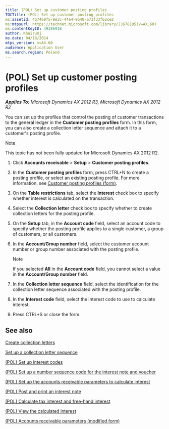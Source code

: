 ```yaml
---
title: (POL) Set up customer posting profiles
TOCTitle: (POL) Set up customer posting profiles
ms:assetid: 4b7469f5-0e3c-44e4-9b40-671f33f62ce2
ms:mtpsurl: https://technet.microsoft.com/library/JJ678195(v=AX.60)
ms:contentKeyID: 49386918
author: Khairunj
ms.date: 04/18/2014
mtps_version: v=AX.60
audience: Application User
ms.search.region: Poland
---
```


# (POL) Set up customer posting profiles 


_**Applies To:** Microsoft Dynamics AX 2012 R3, Microsoft Dynamics AX 2012 R2_

You can set up the profiles that control the posting of customer transactions to the general ledger in the **Customer posting profiles** form. In this form, you can also create a collection letter sequence and attach it to a customer's posting profile.


> [!NOTE]
> <P>This topic has not been fully updated for Microsoft Dynamics AX 2012 R2.</P>



1.  Click **Accounts receivable** \> **Setup** \> **Customer posting profiles**.

2.  In the **Customer posting profiles** form, press CTRL+N to create a posting profile, or select an existing posting profile. For more information, see [Customer posting profiles (form)](https://technet.microsoft.com/library/aa600572\(v=ax.60\)).

3.  On the **Table restrictions** tab, select the **Interest** check box to specify whether interest is calculated on the transaction.

4.  Select the **Collection letter** check box to specify whether to create collection letters for the posting profile.

5.  On the **Setup** tab, in the **Account code** field, select an account code to specify whether the posting profile applies to a single customer, a group of customers, or all customers.

6.  In the **Account/Group number** field, select the customer account number or group number associated with the posting profile.
    

    > [!NOTE]
    > <P>If you selected <STRONG>All</STRONG> in the <STRONG>Account code</STRONG> field, you cannot select a value in the <STRONG>Account/Group number</STRONG> field.</P>



7.  In the **Collection letter sequence** field, select the identification for the collection letter sequence associated with the posting profile.

8.  In the **Interest code** field, select the interest code to use to calculate interest.

9.  Press CTRL+S or close the form.

## See also

[Create collection letters](create-collection-letters.md)

[Set up a collection letter sequence](set-up-a-collection-letter-sequence.md)

[(POL) Set up interest codes](pol-set-up-interest-codes.md)

[(POL) Set up a number sequence code for the interest note and voucher](pol-set-up-a-number-sequence-code-for-the-interest-note-and-voucher.md)

[(POL) Set up the accounts receivable parameters to calculate interest](pol-set-up-the-accounts-receivable-parameters-to-calculate-interest.md)

[(POL) Post and print an interest note](pol-post-and-print-an-interest-note.md)

[(POL) Calculate tax interest and free-hand interest](pol-calculate-tax-interest-and-free-hand-interest.md)

[(POL) View the calculated interest](pol-view-the-calculated-interest.md)

[(POL) Accounts receivable parameters (modified form)](https://technet.microsoft.com/library/jj678183\(v=ax.60\))

  


